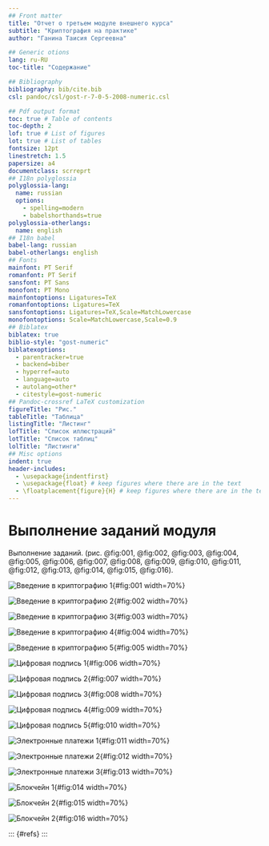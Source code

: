 ```yaml
---
## Front matter
title: "Отчет о третьем модуле внешнего курса"
subtitle: "Криптография на практике"
author: "Ганина Таисия Сергеевна"

## Generic otions
lang: ru-RU
toc-title: "Содержание"

## Bibliography
bibliography: bib/cite.bib
csl: pandoc/csl/gost-r-7-0-5-2008-numeric.csl

## Pdf output format
toc: true # Table of contents
toc-depth: 2
lof: true # List of figures
lot: true # List of tables
fontsize: 12pt
linestretch: 1.5
papersize: a4
documentclass: scrreprt
## I18n polyglossia
polyglossia-lang:
  name: russian
  options:
	- spelling=modern
	- babelshorthands=true
polyglossia-otherlangs:
  name: english
## I18n babel
babel-lang: russian
babel-otherlangs: english
## Fonts
mainfont: PT Serif
romanfont: PT Serif
sansfont: PT Sans
monofont: PT Mono
mainfontoptions: Ligatures=TeX
romanfontoptions: Ligatures=TeX
sansfontoptions: Ligatures=TeX,Scale=MatchLowercase
monofontoptions: Scale=MatchLowercase,Scale=0.9
## Biblatex
biblatex: true
biblio-style: "gost-numeric"
biblatexoptions:
  - parentracker=true
  - backend=biber
  - hyperref=auto
  - language=auto
  - autolang=other*
  - citestyle=gost-numeric
## Pandoc-crossref LaTeX customization
figureTitle: "Рис."
tableTitle: "Таблица"
listingTitle: "Листинг"
lofTitle: "Список иллюстраций"
lotTitle: "Список таблиц"
lolTitle: "Листинги"
## Misc options
indent: true
header-includes:
  - \usepackage{indentfirst}
  - \usepackage{float} # keep figures where there are in the text
  - \floatplacement{figure}{H} # keep figures where there are in the text
---
```



# Выполнение заданий модуля

Выполнение заданий. (рис. @fig:001, @fig:002, @fig:003, @fig:004, @fig:005, @fig:006, @fig:007, @fig:008, @fig:009, @fig:010, @fig:011, @fig:012, @fig:013, @fig:014, @fig:015, @fig:016).

![Введение в криптографию 1](image/1.png){#fig:001 width=70%}

![Введение в криптографию 2](image/2.png){#fig:002 width=70%}

![Введение в криптографию 3](image/3.png){#fig:003 width=70%}

![Введение в криптографию 4](image/4.png){#fig:004 width=70%}

![Введение в криптографию 5](image/5.png){#fig:005 width=70%}

![Цифровая подпись 1](image/6.png){#fig:006 width=70%}

![Цифровая подпись 2](image/7.png){#fig:007 width=70%}

![Цифровая подпись 3](image/8.png){#fig:008 width=70%}

![Цифровая подпись 4](image/9.png){#fig:009 width=70%}

![Цифровая подпись 5](image/10.png){#fig:010 width=70%}

![Электронные платежи 1](image/11.png){#fig:011 width=70%}

![Электронные платежи 2](image/12.png){#fig:012 width=70%}

![Электронные платежи 3](image/13.png){#fig:013 width=70%}

![Блокчейн 1](image/14.png){#fig:014 width=70%}

![Блокчейн 2](image/15.png){#fig:015 width=70%}

![Блокчейн 2](image/16.png){#fig:016 width=70%}

::: {#refs}
:::
